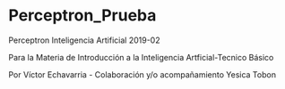 # Perceptron_Prueba
Perceptron Inteligencia Artificial 2019-02

Para la Materia de Introducción a la Inteligencia Artficial-Tecnico Básico

Por Víctor Echavarria - Colaboración y/o acompañamiento Yesica Tobon 
